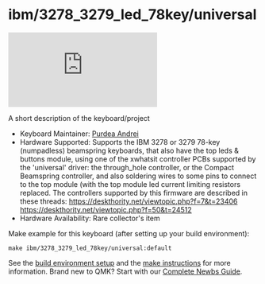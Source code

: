 # ibm/3278_3279_led_78key/universal

![ibm/3278_3279_led_78key/universal](https://deskthority.net/download/file.php?id=14304)

A short description of the keyboard/project

* Keyboard Maintainer: [Purdea Andrei](https://github.com/purdeaandrei)
* Hardware Supported: Supports the IBM 3278 or 3279 78-key (numpadless) beamspring keyboards, that also have the top leds & buttons module, using one of the xwhatsit controller PCBs supported by the 'universal' driver: the through_hole controller, or the Compact Beamspring controller, and also soldering wires to some pins to connect to the top module (with the top module led current limiting resistors replaced.
  The controllers supported by this firmware are described in these threads:
  https://deskthority.net/viewtopic.php?f=7&t=23406
  https://deskthority.net/viewtopic.php?f=50&t=24512
* Hardware Availability: Rare collector's item

Make example for this keyboard (after setting up your build environment):

    make ibm/3278_3279_led_78key/universal:default

See the [build environment setup](https://docs.qmk.fm/#/getting_started_build_tools) and the [make instructions](https://docs.qmk.fm/#/getting_started_make_guide) for more information. Brand new to QMK? Start with our [Complete Newbs Guide](https://docs.qmk.fm/#/newbs).
